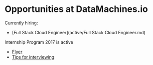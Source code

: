 # Opportunities at DataMachines.io

Currently hiring:
* [Full Stack Cloud Engineer](active/Full Stack Cloud Engineer.md)

Internship Program 2017 is active
* [Flyer](DataMachinesPaidInternshipOpportunity2017.pdf)
* [Tips for interviewing](tips.md)
